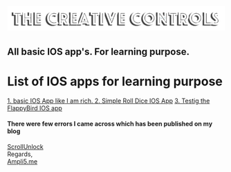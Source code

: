 # <h1><a href="https://scrollunlock.wordpress.com/"><img src="https://github.com/trickyj/Blog_app_in_Django/blob/master/src/assets/logo.png"></a></h1>	

## All basic IOS app's. For learning purpose. 

# List of IOS apps for learning purpose
<p>
<a href="#">1. basic IOS App like I am rich. </a>
<a href="#">2. Simple Roll Dice IOS App</a>
<a href="#">3. Testig the FlappyBird IOS app</a>
</p>

#### There were few errors I came across which has been published on my blog

<a href="https://scrollunlock.wordpress.com/">ScrollUnlock</a>
<br>
Regards, <br>
<a href="http://ampli5.me">Ampli5.me</a>